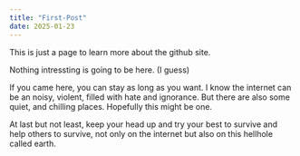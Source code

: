 ```yaml
---
title: "First-Post"
date: 2025-01-23
---
```


This is just a page to learn more about the github site.

Nothing intressting is going to be here. (I guess)

If you came here, you can stay as long as you want.
I know the internet can be an noisy, violent, filled with hate and ignorance.
But there are also some quiet, and chilling places. Hopefully this might be one.

At last but not least, keep your head up and try your best to survive and help others to survive,
not only on the internet but also on this hellhole called earth.
